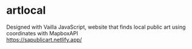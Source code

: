 # artlocal
Designed with Vailla JavaScript, website that finds local public art using coordinates with MapboxAPI
<br>
https://sapublicart.netlify.app/

